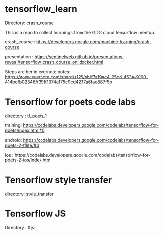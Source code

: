# tensorflow_learn
Directory: crash_course

This is a repo to collect learnings from the GDG cloud tensorflow meetup.

crash_course : https://developers.google.com/machine-learning/crash-course

presentation : https://sentinelweb.github.io/presentations-reveal/tensorflow_crash_course_on_docker.html

Steps are her in evernote notes: https://www.evernote.com/shard/s125/sh/f7a19ac4-25c4-453a-9190-414bcfb02346/f39ff1374a175c9cd4237a6fae887f5b

# Tensorflow for poets code labs
directory :  	tf_poets_1

training: https://codelabs.developers.google.com/codelabs/tensorflow-for-poets/index.html#0

android: https://codelabs.developers.google.com/codelabs/tensorflow-for-poets-2-tflite/#0

ios : https://codelabs.developers.google.com/codelabs/tensorflow-for-poets-2-ios/index.htm

# Tensorflow style transfer
directory: style_transfer

# Tensorflow JS
Directory : tfjs

